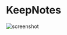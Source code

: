 # KeepNotes

![screenshot](https://github.com/user-attachments/assets/55eed89a-d2f3-48ae-a7d7-09f08f452dd0)
